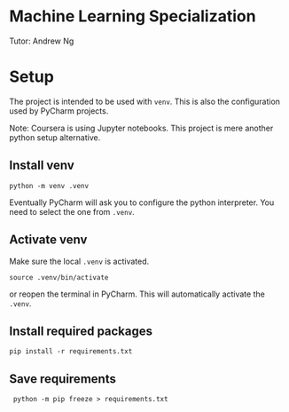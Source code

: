 # Machine Learning Specialization 
Tutor: Andrew Ng

# Setup
The project is intended to be used with `venv`. 
This is also the configuration used by PyCharm projects.

Note: Coursera is using Jupyter notebooks. This project is mere another python setup alternative. 

## Install venv
```commandline
python -m venv .venv
```
Eventually PyCharm will ask you to configure the python interpreter. You need to select the one from `.venv`. 

## Activate venv
Make sure the local `.venv` is activated.
```commandline
source .venv/bin/activate
```
or reopen the terminal in PyCharm. This will automatically activate the `.venv`.

## Install required packages
```commandline
pip install -r requirements.txt
```

## Save requirements
```commandline
 python -m pip freeze > requirements.txt
```

